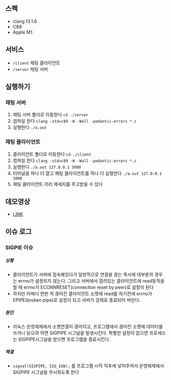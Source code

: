 ## 스펙
- clang 13.1.6
- C89
- Apple M1

## 서비스
- `/client` 채팅 클라이언트
- `/server` 채팅 서버

## 실행하기
### 채팅 서버
1. 채팅 서버 폴더로 이동한다 `cd ./server`
2. 컴파일 한다 `clang -std=c89 -W -Wall -pedantic-errors *.c`
3. 실행한다 `./a.out`
### 채팅 클라이언트
1. 클라이언트 폴더로 이동한다 `cd ./client`
2. 컴파일 한다 `clang -std=c89 -W -Wall -pedantic-errors *.c`
3. 실행한다 `./a.out 127.0.0.1 3000`
4. 터미널을 하나 더 열고 채팅 클라이언트를 하나 더 실행한다 `./a.out 127.0.0.1 3000`
5. 채팅 클라이언트 끼리 메세지를 주고받을 수 있다

## 데모영상
- [LINK](https://youtu.be/ZYQrtAWYKHA)

## 이슈 로그
### SIGPIE 이슈
##### 상황
- 클라이언트가 서버에 접속해있다가 일방적으로 연결을 끊는 즉시에 대부분의 경우는 errno가 설정되지 않는다. 그리고 서버에서 열려있는 클라이언트에 read동작을 할 때 errno가 ECONNRESET(connection reset by peer)로 설정이 된다
- 하지만 어쩌다 한번 씩 끊어진 클라이언트 소켓에 read를 하기전에 errno가 EPIPE(broken pipe)로 설정이 되고 서버가 강제로 종료되어 버린다.
##### 원인
- 리눅스 운영체제에서 소켓연결이 끊어지고, 프로그램에서 끊어진 소켓에 데이터를 쓰거나 읽으려 하면 SIGPIPE 시그널을 발생시킨다. 특별한 설정이 없으면 프로세스는 SIGPIPE시그널을 받으면 프로그램을 종료시킨다.
##### 해결
- `signal(SIGPIPE, SIG_IGN);` 를 프로그램 시작 직후에 넣어주어서 운영체제에서 SIGPIPE 시그널을 무시하도록 한다
